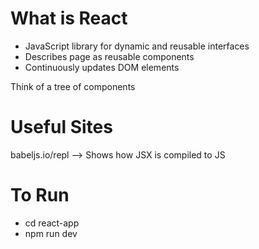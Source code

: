 # What is React # 
- JavaScript library for dynamic and reusable interfaces
- Describes page as reusable components
- Continuously updates DOM elements

Think of a tree of components

# Useful Sites #
babeljs.io/repl --> Shows how JSX is compiled to JS

# To Run
- cd react-app
- npm run dev
